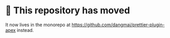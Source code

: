 # 🚫 This repository has moved

It now lives in the monorepo at https://github.com/dangmai/prettier-plugin-apex instead.
